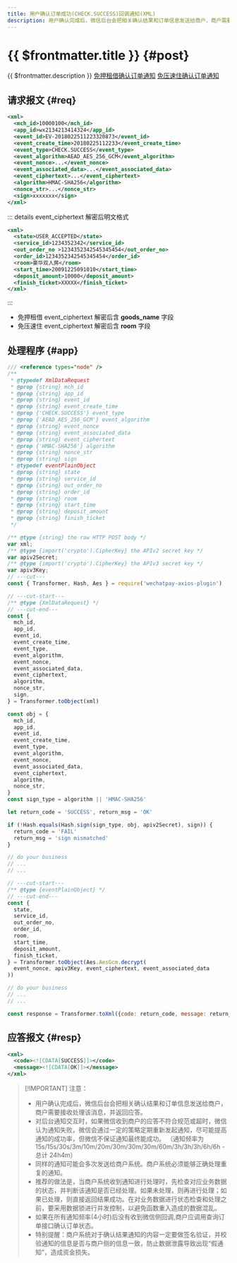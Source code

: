 ```yaml
---
title: 用户确认订单成功(CHECK.SUCCESS)回调通知(XML)
description: 用户确认完成后，微信后台会把相关确认结果和订单信息发送给商户，商户需要接收处理该消息，并返回应答。
---
```


# {{ $frontmatter.title }} {#post}

{{ $frontmatter.description }} [免押租借确认订单通知](https://pay.weixin.qq.com/wiki/doc/apiv3/payscore.php?chapter=18_7&index=7) [免压速住确认订单通知](https://pay.weixin.qq.com/wiki/doc/apiv3/payscore.php?chapter=19_7&index=6)

## 请求报文 {#req}

```xml
<xml>
  <mch_id>10000100</mch_id>
  <app_id>wx2134213414324</app_id>
  <event_id>EV-2018022511223320873</event_id>
  <event_create_time>20180225112233</event_create_time>
  <event_type>CHECK.SUCCESS</event_type>
  <event_algorithm>AEAD_AES_256_GCM</event_algorithm>
  <event_nonce>...</event_nonce>
  <event_associated_data>...</event_associated_data>
  <event_ciphertext>...</event_ciphertext>
  <algorithm>HMAC-SHA256</algorithm>
  <nonce_str>...</nonce_str>
  <sign>xxxxxxx</sign>
</xml>
```

::: details event_ciphertext 解密后明文格式

```xml
<xml>
  <state>USER_ACCEPTED</state>
  <service_id>1234352342</service_id>
  <out_order_no >1234352342545345454</out_order_no>
  <order_id>1234352342545345454</order_id>
  <room>豪华双人房</room>
  <start_time>20091225091010</start_time>
  <deposit_amount>10000</deposit_amount>
  <finish_ticket>XXXXX</finish_ticket>
</xml>
```
:::

- 免押租借 event_ciphertext 解密后含 **goods_name** 字段
- 免压速住 event_ciphertext 解密后含 **room** 字段

## 处理程序 {#app}

```js twoslash
/// <reference types="node" />
/**
 * @typedef XmlDataRequest
 * @prop {string} mch_id
 * @prop {string} app_id
 * @prop {string} event_id
 * @prop {string} event_create_time
 * @prop {'CHECK.SUCCESS'} event_type
 * @prop {'AEAD_AES_256_GCM'} event_algorithm
 * @prop {string} event_nonce
 * @prop {string} event_associated_data
 * @prop {string} event_ciphertext
 * @prop {'HMAC-SHA256'} algorithm
 * @prop {string} nonce_str
 * @prop {string} sign
 * @typedef eventPlainObject
 * @prop {string} state
 * @prop {string} service_id
 * @prop {string} out_order_no
 * @prop {string} order_id
 * @prop {string} room
 * @prop {string} start_time
 * @prop {string} deposit_amount
 * @prop {string} finish_ticket
 */

/** @type {string} the raw HTTP POST body */
var xml;
/** @type {import('crypto').CipherKey} the APIv2 secret key */
var apiv2Secret;
/** @type {import('crypto').CipherKey} the APIv3 secret key */
var apiv3Key;
// ---cut---
const { Transformer, Hash, Aes } = require('wechatpay-axios-plugin')

// ---cut-start---
/** @type {XmlDataRequest} */
// ---cut-end---
const {
  mch_id,
  app_id,
  event_id,
  event_create_time,
  event_type,
  event_algorithm,
  event_nonce,
  event_associated_data,
  event_ciphertext,
  algorithm,
  nonce_str,
  sign,
} = Transformer.toObject(xml)

const obj = {
  mch_id,
  app_id,
  event_id,
  event_create_time,
  event_type,
  event_algorithm,
  event_nonce,
  event_associated_data,
  event_ciphertext,
  algorithm,
  nonce_str,
}
const sign_type = algorithm || 'HMAC-SHA256'

let return_code = 'SUCCESS', return_msg = 'OK'

if (!Hash.equals(Hash.sign(sign_type, obj, apiv2Secret), sign)) {
  return_code = 'FAIL'
  return_msg = 'sign mismatched'
}

// do your business
// ...
// ...

// ---cut-start---
/** @type {eventPlainObject} */
// ---cut-end---
const {
  state,
  service_id,
  out_order_no,
  order_id,
  room,
  start_time,
  deposit_amount,
  finish_ticket,
} = Transformer.toObject(Aes.AesGcm.decrypt(
  event_nonce, apiv3Key, event_ciphertext, event_associated_data
))

// do your business
// ...
// ...

const response = Transformer.toXml({code: return_code, message: return_msg})
```

## 应答报文 {#resp}

```xml
<xml>
  <code><![CDATA[SUCCESS]]></code>
  <message><![CDATA[OK]]></message>
</xml>
```

> [!IMPORTANT] 注意：
> - 用户确认完成后，微信后台会把相关确认结果和订单信息发送给商户，商户需要接收处理该消息，并返回应答。
> - 对后台通知交互时，如果微信收到商户的应答不符合规范或超时，微信认为通知失败，微信会通过一定的策略定期重新发起通知，尽可能提高通知的成功率，但微信不保证通知最终能成功。 （通知频率为15s/15s/30s/3m/10m/20m/30m/30m/30m/60m/3h/3h/3h/6h/6h - 总计 24h4m）
> - 同样的通知可能会多次发送给商户系统。商户系统必须能够正确处理重复的通知。
> - 推荐的做法是，当商户系统收到通知进行处理时，先检查对应业务数据的状态，并判断该通知是否已经处理。如果未处理，则再进行处理；如果已处理，则直接返回结果成功。在对业务数据进行状态检查和处理之前，要采用数据锁进行并发控制，以避免函数重入造成的数据混乱。
> - 如果在所有通知频率(4小时)后没有收到微信侧回调,商户应调用查询订单接口确认订单状态。
> - 特别提醒：商户系统对于确认结果通知的内容一定要做签名验证，并校验通知的信息是否与商户侧的信息一致，防止数据泄露导致出现“假通知”，造成资金损失。
